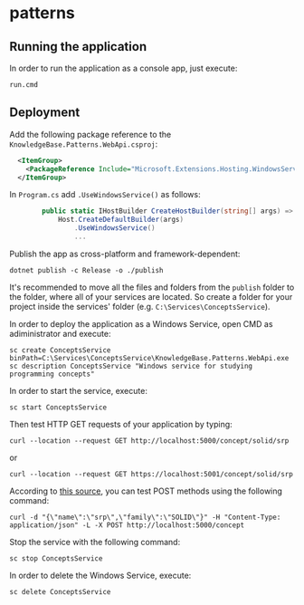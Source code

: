 # patterns

## Running the application 

In order to run the application as a console app, just execute: 
```
run.cmd
```

## Deployment 

Add the following package reference to the `KnowledgeBase.Patterns.WebApi.csproj`:
```XML
  <ItemGroup>
    <PackageReference Include="Microsoft.Extensions.Hosting.WindowsServices" Version="3.1.0" />
  </ItemGroup>
```

In `Program.cs` add `.UseWindowsService()` as follows:
```C#
        public static IHostBuilder CreateHostBuilder(string[] args) =>
            Host.CreateDefaultBuilder(args)
                .UseWindowsService()
                ...
```

Publish the app as cross-platform and framework-dependent: 
```
dotnet publish -c Release -o ./publish
```

It's recommended to move all the files and folders from the `publish` folder to the folder, where all of your services are located. 
So create a folder for your project inside the services' folder (e.g. `C:\Services\ConceptsService`).

In order to deploy the application as a Windows Service, open CMD as adiministrator and execute: 
```
sc create ConceptsService binPath=C:\Services\ConceptsService\KnowledgeBase.Patterns.WebApi.exe
sc description ConceptsService "Windows service for studying programming concepts"
```

In order to start the service, execute: 
```
sc start ConceptsService
```

Then test HTTP GET requests of your application by typing: 
```
curl --location --request GET http://localhost:5000/concept/solid/srp
```
or 
```
curl --location --request GET https://localhost:5001/concept/solid/srp
```

According to [this source](https://gist.github.com/subfuzion/08c5d85437d5d4f00e58), you can test POST methods using the following command: 
```
curl -d "{\"name\":\"srp\",\"family\":\"SOLID\"}" -H "Content-Type: application/json" -L -X POST http://localhost:5000/concept
```

Stop the service with the following command: 
```
sc stop ConceptsService
```

In order to delete the Windows Service, execute:
```
sc delete ConceptsService
```
